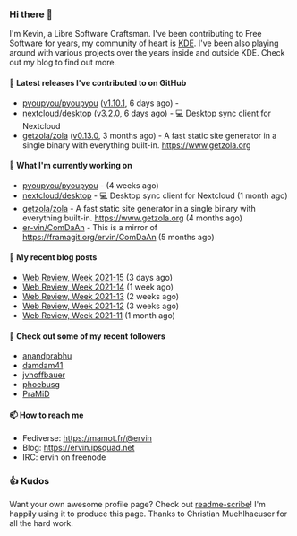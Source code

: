 ### Hi there 👋

I'm Kevin, a Libre Software Craftsman. I've been contributing to Free Software for years,
my community of heart is [KDE](https://kde.org). I've been also playing around with various
projects over the years inside and outside KDE. Check out my blog to find out more.

#### 🔭 Latest releases I've contributed to on GitHub

- [pyoupyou/pyoupyou](https://github.com/pyoupyou/pyoupyou) ([v1.10.1](https://github.com/pyoupyou/pyoupyou/releases/tag/v1.10.1), 6 days ago) - 
- [nextcloud/desktop](https://github.com/nextcloud/desktop) ([v3.2.0](https://github.com/nextcloud/desktop/releases/tag/v3.2.0), 6 days ago) - 💻 Desktop sync client for Nextcloud
- [getzola/zola](https://github.com/getzola/zola) ([v0.13.0](https://github.com/getzola/zola/releases/tag/v0.13.0), 3 months ago) - A fast static site generator in a single binary with everything built-in. https://www.getzola.org

#### 🌱 What I'm currently working on

- [pyoupyou/pyoupyou](https://github.com/pyoupyou/pyoupyou) -  (4 weeks ago)
- [nextcloud/desktop](https://github.com/nextcloud/desktop) - 💻 Desktop sync client for Nextcloud (1 month ago)
- [getzola/zola](https://github.com/getzola/zola) - A fast static site generator in a single binary with everything built-in. https://www.getzola.org (4 months ago)
- [er-vin/ComDaAn](https://github.com/er-vin/ComDaAn) - This is a mirror of https://framagit.org/ervin/ComDaAn (5 months ago)

#### 📜 My recent blog posts

- [Web Review, Week 2021-15](https://ervin.ipsquad.net/blog/2021/04/16/web-review-week-2021-15/) (3 days ago)
- [Web Review, Week 2021-14](https://ervin.ipsquad.net/blog/2021/04/09/web-review-week-2021-14/) (1 week ago)
- [Web Review, Week 2021-13](https://ervin.ipsquad.net/blog/2021/04/02/web-review-week-2021-13/) (2 weeks ago)
- [Web Review, Week 2021-12](https://ervin.ipsquad.net/blog/2021/03/26/web-review-week-2021-12/) (3 weeks ago)
- [Web Review, Week 2021-11](https://ervin.ipsquad.net/blog/2021/03/19/web-review-week-2021-11/) (1 month ago)

#### 👯 Check out some of my recent followers

- [anandprabhu](https://github.com/anandprabhu)
- [damdam41](https://github.com/damdam41)
- [jvhoffbauer](https://github.com/jvhoffbauer)
- [phoebusg](https://github.com/phoebusg)
- [PraMiD](https://github.com/PraMiD)

#### 📫 How to reach me

- Fediverse: https://mamot.fr/@ervin
- Blog: https://ervin.ipsquad.net
- IRC: ervin on freenode

### 👍 Kudos

Want your own awesome profile page? Check out [readme-scribe](https://github.com/muesli/readme-scribe)!
I'm happily using it to produce this page. Thanks to Christian Muehlhaeuser for all the hard work.


